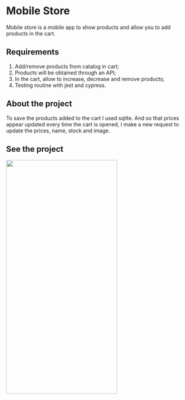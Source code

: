 # Mobile Store

Mobile store is a mobile app to show products and allow you to add products in the cart.


## Requirements

1. Add/remove products from catalog in cart;
2. Products will be obtained through an API;
3. In the cart, allow to increase, decrease and remove products;
4. Testing routine with jest and cypress.


## About the project

To save the products added to the cart I used sqlite.
And so that prices appear updated every time the cart is opened, I make a new request to update the prices, name, stock and image.


## See the project

<img src="https://imgur.com/l6feKxB.gif" width="300" height="633"/>
